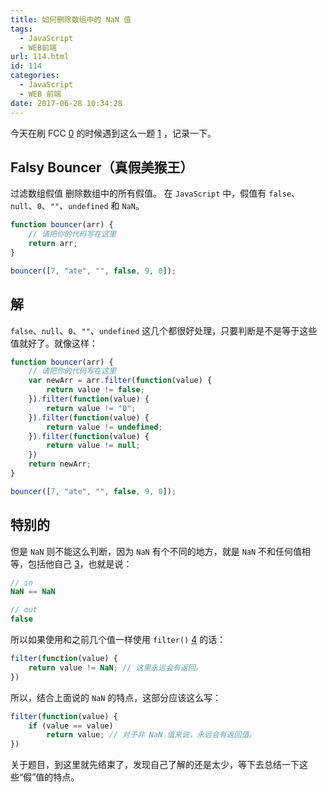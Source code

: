```yaml
---
title: 如何删除数组中的 NaN 值
tags:
  - JavaScript
  - WEB前端
url: 114.html
id: 114
categories:
  - JavaScript
  - WEB 前端
date: 2017-06-28 10:34:28
---
```


今天在刷 FCC [0](http://(http://www.freecodecamp.cn) "| FreeCodeCamp中文社区") 的时候遇到这么一题 [1](http://(http://www.freecodecamp.cn/challenges/falsy-bouncer) "Falsy Bouncer | FreeCodeCamp中文社区") ，记录一下。

<!-- more -->

##  Falsy Bouncer（真假美猴王）

过滤数组假值 删除数组中的所有假值。 在 `JavaScript` 中，假值有 `false`、`null`、`0`、`""`、`undefined` 和 `NaN`。

```javascript
function bouncer(arr) {
    // 请把你的代码写在这里
    return arr;
}

bouncer([7, "ate", "", false, 9, 0]);
```

##  解

`false`、`null`、`0`、`""`、`undefined` 这几个都很好处理，只要判断是不是等于这些值就好了。就像这样：

```javascript
function bouncer(arr) {
    // 请把你的代码写在这里
    var newArr = arr.filter(function(value) {
        return value != false;
    }).filter(function(value) {
        return value != "0";
    }).filter(function(value) {
        return value != undefined;
    }).filter(function(value) {
        return value != null;
    })
    return newArr;
}

bouncer([7, "ate", "", false, 9, 0]);
```

##  特别的

但是 `NaN` 则不能这么判断，因为 `NaN` 有个不同的地方，就是 `NaN` 不和任何值相等，包括他自己 [3](http://(http://www.shaoqun.com/a/249082.aspx) "[Java教程]js删除数组中的NaN")，也就是说：

```javascript
// in
NaN == NaN

// out
false
```

所以如果使用和之前几个值一样使用 `filter()` [4](http://(https://developer.mozilla.org/zh-CN/docs/Web/JavaScript/Reference/Global_Objects/Array/filter) "Array.prototype.filter() - JavaScript | MDN") 的话：

```javascript
filter(function(value) {
    return value != NaN; // 这里永远会有返回。
})
```

所以，结合上面说的 `NaN` 的特点，这部分应该这么写：

```javascript
filter(function(value) {
    if (value == value)
        return value; // 对于非 NaN 值来说，永远会有返回值。
})
```

关于题目，到这里就先结束了，发现自己了解的还是太少，等下去总结一下这些“假”值的特点。
